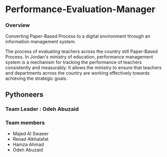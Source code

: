 # Performance-Evaluation-Manager

### Overview
Converting Paper-Based Process to a digital environment through an information management system. 

The process of evaluating teachers across the country still Paper-Based Process. In Jordan's ministry of education, 
performance management system is a mechanism for tracking the performance of teachers consistently and measurably. 
It allows the ministry to ensure that teachers and departments across the country are working effectively towards achieving the strategic goals. 


## Pythoneers

### Team Leader : Odeh Abuzaid

### Team members

- Majed Al Swaeer
- Renad Alkhalafat
- Hamza Ahmad
- Odeh Abuzaid

